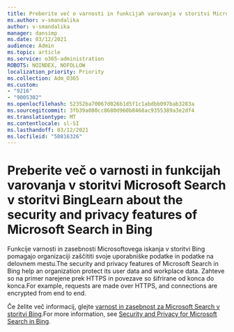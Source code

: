 ```yaml
---
title: Preberite več o varnosti in funkcijah varovanja v storitvi Microsoft Search v storitvi Bing
ms.author: v-smandalika
author: v-smandalika
manager: dansimp
ms.date: 03/12/2021
audience: Admin
ms.topic: article
ms.service: o365-administration
ROBOTS: NOINDEX, NOFOLLOW
localization_priority: Priority
ms.collection: Adm_O365
ms.custom:
- "9216"
- "9005302"
ms.openlocfilehash: 52352ba70067d026b1d5f1c1abdbb097bab3283a
ms.sourcegitcommit: 3fb39a080cc8680d960b8468ac9355389a3e2df4
ms.translationtype: MT
ms.contentlocale: sl-SI
ms.lasthandoff: 03/12/2021
ms.locfileid: "50816326"
---
```

# <a name="learn-about-the-security-and-privacy-features-of-microsoft-search-in-bing"></a><span data-ttu-id="38879-102">Preberite več o varnosti in funkcijah varovanja v storitvi Microsoft Search v storitvi Bing</span><span class="sxs-lookup"><span data-stu-id="38879-102">Learn about the security and privacy features of Microsoft Search in Bing</span></span>

<span data-ttu-id="38879-103">Funkcije varnosti in zasebnosti Microsoftovega iskanja v storitvi Bing pomagajo organizaciji zaščititi svoje uporabniške podatke in podatke na delovnem mestu.</span><span class="sxs-lookup"><span data-stu-id="38879-103">The security and privacy features of Microsoft Search in Bing help an organization protect its user data and workplace data.</span></span> <span data-ttu-id="38879-104">Zahteve so na primer narejene prek HTTPS in povezave so šifrirane od konca do konca.</span><span class="sxs-lookup"><span data-stu-id="38879-104">For example, requests are made over HTTPS, and connections are encrypted from end to end.</span></span>

<span data-ttu-id="38879-105">Če želite več informacij, glejte [varnost in zasebnost za Microsoft Search v storitvi Bing](https://docs.microsoft.com/microsoftsearch/security-for-search).</span><span class="sxs-lookup"><span data-stu-id="38879-105">For more information, see [Security and Privacy for Microsoft Search in Bing](https://docs.microsoft.com/microsoftsearch/security-for-search).</span></span>
